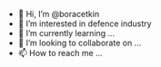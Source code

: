 - 👋 Hi, I’m @boracetkin
- 👀 I’m interested in defence industry
- 🌱 I’m currently learning ...
- 💞️ I’m looking to collaborate on ...
- 📫 How to reach me ...

<!---
boracetkin/boracetkin is a ✨ special ✨ repository because its `README.md` (this file) appears on your GitHub profile.
You can click the Preview link to take a look at your changes.
--->
